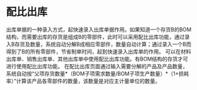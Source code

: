 # 配比出库

出库单据的一种录入方式，起快速录入出库单据作用。如果知道一个存货B的BOM结构，而需要出库的存货是组成B的零部件，此时可以采用配比出库功能，通过录入B存货及数量，系统自动分解B成相应零部件，数量自动计算；通过录入一个B而得到了B的所有零部件，节省制单时间，起到快速录入出库单的作用。
可以在材料出库单、销售出库单、其他出库单中使用配比出库功能。有BOM结构的存货才可进行使用配比出库功能。
在配比出库页面通过输入需要分解的产品及产品数量，系统自动按“父项存货数量*（BOM子项需求数量/BOM子项生产数量）*（1+损耗率）”计算该产品各零部件的数量，该数量是对应主计量单位的数量。
